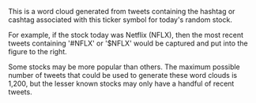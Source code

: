 This is a word cloud generated from tweets containing the hashtag or cashtag associated with this ticker symbol for today's random stock.

For example, if the stock today was Netflix (NFLX), then the most recent tweets containing '#NFLX' or '$NFLX' would be captured and put into the figure to the right.

Some stocks may be more popular than others. The maximum possible number of tweets that could be used to generate these word clouds is 1,200, but the lesser known stocks may only have a handful of recent tweets.